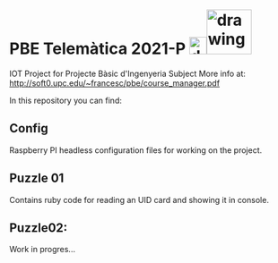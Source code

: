 # PBE Telemàtica 2021-P <img src="https://www.raspberrypi.org/wp-content/uploads/2011/10/Raspi-PGB001.png" alt="drawing" width="31"/><img src="https://telecos.upc.edu/ca/shared/images/upc-telecos.png" alt="drawing" width="80"/>


IOT Project for Projecte Bàsic d'Ingenyeria Subject
More info at: http://soft0.upc.edu/~francesc/pbe/course_manager.pdf 

In this repository you can find:
## Config
Raspberry PI headless configuration files for working on the project.
    
## Puzzle 01
Contains ruby code for reading an UID card and showing it in console.

## Puzzle02:
Work in progres...
